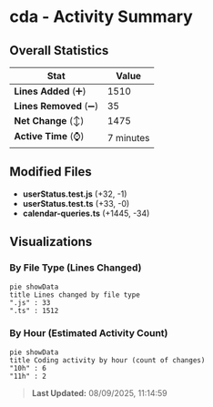 # cda - Activity Summary 

## Overall Statistics

| Stat                   | Value                                                             |
| ---------------------- | ----------------------------------------------------------------- |
| **Lines Added** (➕)   | 1510                                          |
| **Lines Removed** (➖) | 35                                        |
| **Net Change** (↕)    | 1475                |
| **Active Time** (⌚)   | 7 minutes |


## Modified Files
- **userStatus.test.js** (+32, -1)
- **userStatus.test.ts** (+33, -0)
- **calendar-queries.ts** (+1445, -34)

## Visualizations

### By File Type (Lines Changed)

```mermaid
pie showData
title Lines changed by file type
".js" : 33
".ts" : 1512
```

### By Hour (Estimated Activity Count)

```mermaid
pie showData
title Coding activity by hour (count of changes)
"10h" : 6
"11h" : 2
```


> **Last Updated:** 08/09/2025, 11:14:59
